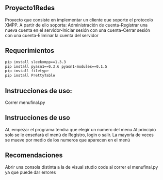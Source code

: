 ## Proyecto1Redes

Proyecto que consiste en implementar un cliente que soporte el protocolo XMPP. A partir de ello soporta: Administración de cuenta-Registrar una nueva cuenta en el servidor-Iniciar sesión con una cuenta-Cerrar sesión con una cuenta-Eliminar la cuenta del servidor

## Requerimientos
```bash
pip install sleekxmpp==1.3.3
pip install pyasn1==0.3.6 pyasn1-modules==0.1.5
pip install filetype
pip install PrettyTable
```
##  Instrucciones de uso:
Correr menufinal.py
## Instrucciones de uso
AL empezar el programa tendra que elegir un numero del menu 
Al principio solo se le enseñará el menú de Registro, login o salir.
La mayoría de veces se mueve por medio de los numeros que aparecen en el menú

## Recomendaciones
Abrir una consola distinta a la de visual studio code al correr el menufinal.py ya que puede dar errores
